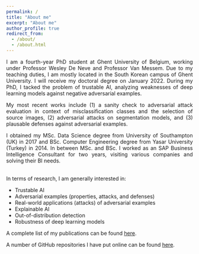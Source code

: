 ```yaml
---
permalink: /
title: "About me"
excerpt: "About me"
author_profile: true
redirect_from:
  - /about/
  - /about.html
---
```


<div style="text-align: justify"> 
I am a fourth-year PhD student at Ghent University of Belgium, working under Professor Wesley De Neve and Professor Van Messem. Due to my teaching duties, I am mostly located in the South Korean campus of Ghent University. I will receive my doctoral degree on January 2022. During my PhD, I tacked the problem of trustable AI, analyzing weaknesses of deep learning models against negative adversarial examples.


My most recent works include (1) a sanity check to adversarial attack evaluation in context of misclassification classes and the selection of source images, (2) adversarial attacks on segmentation models, and (3) plausable defenses against adversarial examples. 

I obtained my MSc. Data Science degree from University of Southampton (UK) in 2017 and BSc. Computer Engineering degree from Yasar University (Turkey) in 2014. In between MSc. and BSc. I worked as an SAP Business Intelligence Consultant for two years, visiting various companies and solving their BI needs.
</div>

<br />
In terms of research, I am generally interested in:

* Trustable AI
* Adversarial examples (properties, attacks, and defenses)
* Real-world applications (attacks) of adversarial examples
* Explainable AI
* Out-of-distribution detection
* Robustness of deep learning models 

A complete list of my publications can be found [here](https://utkuozbulak.github.io/publications/).

A number of GitHub repositories I have put online can be found [here](https://github.com/utkuozbulak).
